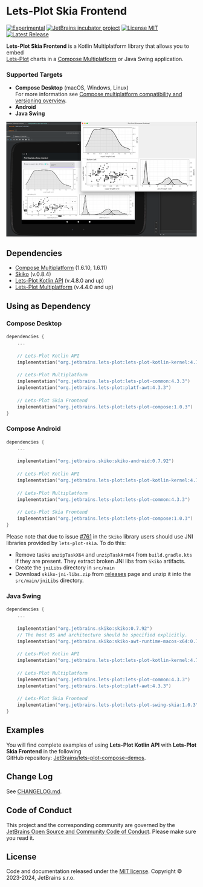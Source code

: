 # Lets-Plot Skia Frontend

[![Experimental](https://kotl.in/badges/experimental.svg)](https://kotlinlang.org/docs/components-stability.html)
[![JetBrains incubator project](https://jb.gg/badges/incubator.svg)](https://confluence.jetbrains.com/display/ALL/JetBrains+on+GitHub)
[![License MIT](https://img.shields.io/badge/License-MIT-yellow.svg)](https://raw.githubusercontent.com/JetBrains/lets-plot-skia/master/LICENSE)
[![Latest Release](https://img.shields.io/github/v/release/JetBrains/lets-plot-skia)](https://github.com/JetBrains/lets-plot-skia/releases/latest)

**Lets-Plot Skia Frontend** is a Kotlin Multiplatform library that allows you to embed \
[Lets-Plot](https://github.com/JetBrains/lets-plot) charts in a [Compose Multiplatform](https://github.com/JetBrains/compose-multiplatform) or Java Swing application.

### Supported Targets
- **Compose Desktop** (macOS, Windows, Linux)\
  For more information see [Compose multiplatform compatibility and versioning overview](https://www.jetbrains.com/help/kotlin-multiplatform-dev/compose-compatibility-and-versioning.html). 
- **Android**
- **Java Swing**

![Splash](img-2.png)

## Dependencies

- [Compose Multiplatform](https://github.com/JetBrains/compose-multiplatform) (1.6.10, 1.6.11)
- [Skiko](https://github.com/JetBrains/skiko) (v.0.8.4)
- [Lets-Plot Kotlin API](https://github.com/JetBrains/lets-plot-kotlin) (v.4.8.0 and up)
- [Lets-Plot Multiplatform](https://github.com/JetBrains/lets-plot) (v.4.4.0 and up)

## Using as Dependency

### Compose Desktop

```kotlin
dependencies {
    ...

    // Lets-Plot Kotlin API 
    implementation("org.jetbrains.lets-plot:lets-plot-kotlin-kernel:4.7.3")

    // Lets-Plot Multiplatform 
    implementation("org.jetbrains.lets-plot:lets-plot-common:4.3.3")
    implementation("org.jetbrains.lets-plot:platf-awt:4.3.3")

    // Lets-Plot Skia Frontend
    implementation("org.jetbrains.lets-plot:lets-plot-compose:1.0.3")
}
```

### Compose Android

```kotlin
dependencies {
    ...

    implementation("org.jetbrains.skiko:skiko-android:0.7.92")

    // Lets-Plot Kotlin API 
    implementation("org.jetbrains.lets-plot:lets-plot-kotlin-kernel:4.7.3")

    // Lets-Plot Multiplatform 
    implementation("org.jetbrains.lets-plot:lets-plot-common:4.3.3")

    // Lets-Plot Skia Frontend
    implementation("org.jetbrains.lets-plot:lets-plot-compose:1.0.3")
}
```
Please note that due to issue [#761](https://github.com/JetBrains/skiko/issues/761) in the `Skiko` library users should use JNI libraries provided by `lets-plot-skia`. To do this:
- Remove tasks `unzipTaskX64` and `unzipTaskArm64` from `build.gradle.kts` if they are present. They extract broken JNI libs from `Skiko` artifacts.
- Create the `jniLibs` directory in `src/main`
- Download `skiko-jni-libs.zip` from [releases](https://github.com/JetBrains/lets-plot-skia/releases) page and unzip it into the `src/main/jniLibs` directory.

### Java Swing

```kotlin
dependencies {
    ...

    implementation("org.jetbrains.skiko:skiko:0.7.92")
    // The host OS and architecture should be specified explicitly.
    implementation("org.jetbrains.skiko:skiko-awt-runtime-macos-x64:0.7.92")

    // Lets-Plot Kotlin API 
    implementation("org.jetbrains.lets-plot:lets-plot-kotlin-kernel:4.7.3")

    // Lets-Plot Multiplatform 
    implementation("org.jetbrains.lets-plot:lets-plot-common:4.3.3")
    implementation("org.jetbrains.lets-plot:platf-awt:4.3.3")

    // Lets-Plot Skia Frontend
    implementation("org.jetbrains.lets-plot:lets-plot-swing-skia:1.0.3")
}
```

## Examples

You will find complete examples of using **Lets-Plot Kotlin API** with **Lets-Plot Skia Frontend** in the following\
GitHub repository: [JetBrains/lets-plot-compose-demos](https://github.com/JetBrains/lets-plot-compose-demos).

## Change Log

See [CHANGELOG.md](https://github.com/JetBrains/lets-plot-skia/blob/master/CHANGELOG.md).

## Code of Conduct

This project and the corresponding community are governed by the
[JetBrains Open Source and Community Code of Conduct](https://confluence.jetbrains.com/display/ALL/JetBrains+Open+Source+and+Community+Code+of+Conduct).
Please make sure you read it.

## License

Code and documentation released under
the [MIT license](https://github.com/JetBrains/lets-plot-skia/blob/master/LICENSE).
Copyright © 2023-2024, JetBrains s.r.o.
